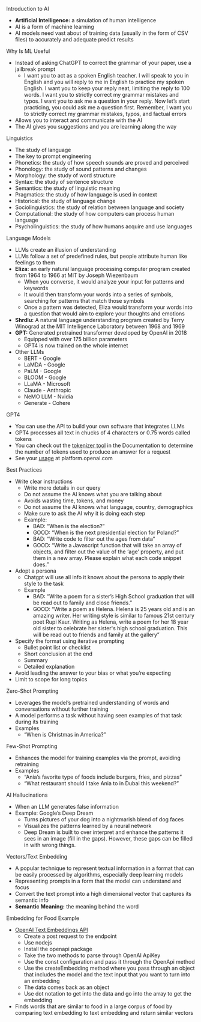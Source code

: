﻿<a name="_5lah8ad5l85i"></a>Introduction to AI

- **Artificial Intelligence:** a simulation of human intelligence
- AI is a form of machine learning
- AI models need vast about of training data (usually in the form of CSV files) to accurately and adequate predict results

<a name="_871yh9wxxtvc"></a>Why Is ML Useful

- Instead of asking ChatGPT to correct the grammar of your paper, use a jailbreak prompt
  - I want you to act as a spoken English teacher. I will speak to you in English and you will reply to me in English to practice my spoken English. I want you to keep your reply neat, limiting the reply to 100 words. I want you to strictly correct my grammar mistakes and typos. I want you to ask me a question in your reply. Now let’s start practicing, you could ask me a question first. Remember, I want you to strictly correct my grammar mistakes, typos, and factual errors
- Allows you to interact and communicate with the AI
- The AI gives you suggestions and you are learning along the way

<a name="_k5jnafwy3gnc"></a>Linguistics

- The study of language
- The key to prompt engineering
- Phonetics: the study of how speech sounds are proved and perceived
- Phonology: the study of sound patterns and changes
- Morphology: the study of word structure
- Syntax: the study of sentence structure
- Semantics: the study of linguistic meaning
- Pragmatics: the study of how language is used in context
- Historical: the study of language change
- Sociolinguistics: the study of relation between language and society
- Computational: the study of how computers can process human language
- Psycholinguistics: the study of how humans acquire and use languages

<a name="_bgo564hb3qic"></a>Language Models

- LLMs create an illusion of understanding
- LLMs follow a set of predefined rules, but people attribute human like feelings to them
- **Eliza:** an early natural language processing computer program created from 1964 to 1966 at MIT by Joseph Wiezenbaum
  - When you converse, it would analyze your input for patterns and keywords
  - It would then transform your words into a series of symbols, searching for patterns that match those symbols
  - Once a pattern was detected, Eliza would transform your words into a question that would aim to explore your thoughts and emotions
- **Shrdlu:** A natural language understanding program created by Terry Winograd at the MIT Intelligence Laboratory between 1968 and 1969
- **GPT:** Generated pretrained transformer developed by OpenAI in 2018
  - Equipped with over 175 billion parameters
  - GPT4 is now trained on the whole internet
- Other LLMs
  - BERT - Google
  - LaMDA - Google
  - PaLM - Google
  - BLOOM - Google
  - LLaMA - Microsoft
  - Claude - Anthropic
  - NeMO LLM - Nvidia
  - Generate - Cohere

<a name="_limpl83z3urb"></a>GPT4

- You can use the API to build your own software that integrates LLMs
- GPT4 processes all text in chucks of 4 characters or 0.75 words called tokens
- You can check out the [tokenizer tool](https://platform.openai.com/tokenizer) in the Documentation to determine the number of tokens used to produce an answer for a request
- See your [usage](https://platform.openai.com/usage) at platform.openai.com

<a name="_3j3o7u4t2s1q"></a>Best Practices

- Write clear instructions
  - Write more details in our query
  - Do not assume the AI knows what you are talking about
  - Avoids wasting time, tokens, and money
  - Do not assume the AI knows what language, country, demographics
  - Make sure to ask the AI why it is doing each step
  - Example: 
    - BAD: “When is the election?”
    - GOOD: “When is the next presidential election for Poland?”
    - BAD: “Write code to filter out the ages from data”
    - GOOD: “Write a Javascript function that will take an array of objects, and filter out the value of the ‘age’ property, and put them in a new array. Please explain what each code snippet does.”
- Adopt a persona
  - Chatgpt will use all info it knows about the persona to apply their style to the task
  - Example
    - BAD: “Write a poem for a sister’s High School graduation that will be read out to family and close friends.”
    - GOOD: “Write a poem as Helena. Helena is 25 years old and is an amazing writer. Her writing style is similar to famous 21st century poet Rupi Kaur. Writing as Helena, write a poem for her 18 year old sister to celebrate her sister's high school graduation. This will be read out to friends and family at the gallery”
- Specify the format using iterative prompting
  - Bullet point list or checklist
  - Short conclusion at the end
  - Summary
  - Detailed explanation
- Avoid leading the answer to your bias or what you’re expecting
- Limit to scope for long topics

<a name="_j11izn3xrplr"></a>Zero-Shot Prompting

- Leverages the model’s pretrained understanding of words and conversations without further training
- A model performs a task without having seen examples of that task during its training
- Examples
  - “When is Christmas in America?”

<a name="_l0242u7dtdaw"></a>Few-Shot Prompting

- Enhances the model for training examples via the prompt, avoiding retraining
- Examples
  - “Ania’s favorite type of foods include burgers, fries, and pizzas”
  - “What restaurant should I take Ania to in Dubai this weekend?”

<a name="_ddz9bmsdjk3m"></a>AI Hallucinations

- When an LLM generates false information
- Example: Google’s Deep Dream
  - Turns pictures of your dog into a nightmarish blend of dog faces
  - Visualizes the patterns learned by a neural network
  - Deep Dream is built to over interpret and enhance the patterns it sees in an image (fill in the gaps). However, these gaps can be filled in with wrong things.

<a name="_l75aaavch5x6"></a>Vectors/Text Embedding

- A popular technique to represent textual information in a format that can be easily processed by algorithms, especially deep learning models
- Representing prompts in a form that the model can understand and focus
- Convert the text prompt into a high dimensional vector that captures its semantic info
- **Semantic Meaning:** the meaning behind the word

Embedding for Food Example

- [OpenAI Text Embeddings API](https://platform.openai.com/docs/api-reference/embeddings/create)
  - Create a post request to the endpoint
  - Use nodejs
  - Install the openapi package
  - Take the two methods to parse through OpenAI ApiKey
  - Use the const configuration and pass it through the OpenApi method
  - Use the createEmbedding method where you pass through an object that includes the model and the text input that you want to turn into an embedding
  - The data comes back as an object
  - Use dot notation to get into the data and go into the array to get the embedding
- Finds words that are similar to food in a large corpus of food by comparing text embedding to text embedding and return similar vectors

